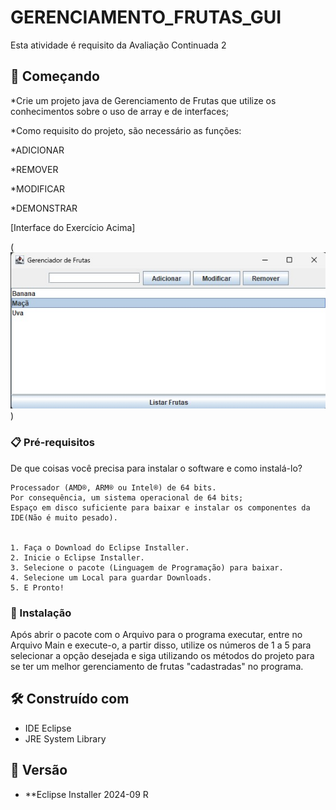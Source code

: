 # GERENCIAMENTO_FRUTAS_GUI

Esta atividade é requisito da Avaliação Continuada 2

## 🚀 Começando


*Crie um projeto java de Gerenciamento de Frutas que utilize os conhecimentos sobre o uso de array e de interfaces;

*Como requisito do projeto, são necessário as funções:

*ADICIONAR

*REMOVER

*MODIFICAR 

*DEMONSTRAR

[Interface do Exercício Acima]

(![BibliotecadeConversões](InterfaceGUI.jpg))

### 📋 Pré-requisitos

De que coisas você precisa para instalar o software e como instalá-lo?

```
Processador (AMD®, ARM® ou Intel®) de 64 bits.
Por consequência, um sistema operacional de 64 bits;
Espaço em disco suficiente para baixar e instalar os componentes da IDE(Não é muito pesado).


1. Faça o Download do Eclipse Installer.
2. Inicie o Eclipse Installer.
3. Selecione o pacote (Linguagem de Programação) para baixar.
4. Selecione um Local para guardar Downloads.
5. E Pronto!

```

### 🔧 Instalação

Após abrir o pacote com o Arquivo para o programa executar, entre no Arquivo Main e execute-o, a partir disso, utilize os números de 1 a 5 para selecionar a opção desejada e siga utilizando os métodos do projeto para se ter um melhor gerenciamento de frutas "cadastradas" no programa.



## 🛠️ Construído com

* IDE Eclipse
* JRE System Library

## 📌 Versão

* **Eclipse Installer 2024-09 R
  
